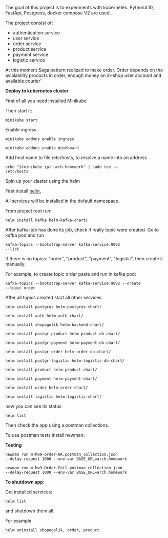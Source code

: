 
The goal of this project is to experiments with kubernetes.
Python3.10, FastApi, Postgress, docker compose V2 are used.

The project consist of: 

- authentication service 
- user service
- order service
- product service
- payment service
- logistic service

At this moment Saga pattern realized to make order.
Order depends on the avialability products in order, enough money on in-shop user account and available courier'

**Deploy to kubernetes cluster**

First of all you need installed Minikube

Then start it:

<code>minikube start</code>

Enable ingress

<code>minikube addons enable ingress</code>

<code>minikube addons enable dashboard</code>

Add host name to file /etc/hosts, to resolve a name into an address

<code>echo "$(minikube ip) arch.homework" | sudo tee -a /etc/hosts</code>
 
Spin up your claster using the helm

First install <a href="https://helm.sh/docs/intro/install/"> helm.</a>

All services will be installed in the default namespace.

From project root run:

<code>helm install kafka helm-kafka-chart/</code>

After kafka-job has done its job, check if really topic were created.
Go to kafka pod and run 

<code>kafka-topics --bootstrap-server kafka-service:9092 --list</code>

If there is no topics: "order", "product", "payment", "logistic", then create it manually.

For example, to create topic order paste and run in kafka pod:

<code>kafka-topics --bootstrap-server kafka-service:9092 --create --topic order</code>

After all topics created start all other services.

<code>helm install postgres helm-postgres-chart/</code>

<code>helm install auth helm-auth-chart/</code>

<code>helm install shopogolik helm-backend-chart/</code>

<code>helm install postgr-product helm-product-db-chart/</code>

<code>helm install postgr-payment helm-payment-db-chart/</code>

<code>helm install postgr-order helm-order-db-chart/</code>

<code>helm install postgr-logistic helm-logistic-db-chart/</code>

<code>helm install product helm-product-chart/</code>

<code>helm install payment helm-payment-chart/</code>

<code>helm install order helm-order-chart/</code>

<code>helm install logistic helm-logistic-chart/</code>

now you can see its status

<code>helm list</code>

Then check the app using a postman collections.

To use postman tests install newman:

**Testing**

<code>newman run m-hw9-order-OK.postman_collection.json --delay-request 1000 --env-var BASE_URL=arch.homework</code>

<code>newman run m-hw9-Order-Fail.postman_collection.json --delay-request 1000 --env-var BASE_URL=arch.homework</code>

**To shutdown app**:

Get installed services:

<code>helm list</code>

and shutdown them all.

For example 

<code>helm uninstall shopogolik, order, product</code>
